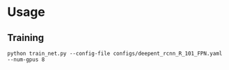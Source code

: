 # Usage

## Training

```
python train_net.py --config-file configs/deepent_rcnn_R_101_FPN.yaml --num-gpus 8
```
